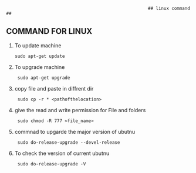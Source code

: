                                                          ## linux command ##
       
   ## COMMAND FOR LINUX
   
   1. To update machine

          sudo apt-get update
          
  2. To upgrade machine 

          sudo apt-get upgrade
 
  3. copy file and paste in diffrent dir

          sudo cp -r * <pathofthelocation>
          
  4. give the read and write permission for File and folders

          sudo chmod -R 777 <file_name>
   
  5. commnad to upgarde the major version of ubutnu

          sudo do-release-upgrade --devel-release
    
  6. To check the version of current ubutnu 

          sudo do-release-upgrade -V
